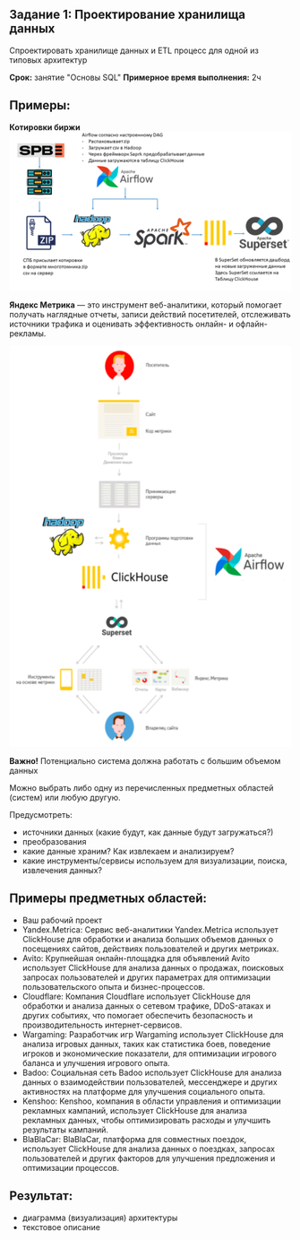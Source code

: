 ## Задание 1: Проектирование хранилища данных
Спроектировать хранилище данных и ETL процесс для одной из типовых архитектур

**Срок:** занятие "Основы SQL"
**Примерное время выполнения:** 2ч

## Примеры:

**Котировки биржи**
![](img1.png)

**Яндекс Метрика** — это инструмент веб-аналитики, который помогает получать наглядные отчеты, записи действий посетителей, отслеживать источники трафика и оценивать эффективность онлайн- и офлайн-рекламы.

![](img2.png)

**Важно!** Потенциально система должна работать с большим объемом данных

Можно выбрать либо одну из перечисленных предметных областей (систем) или любую другую.

Предусмотреть:
- источники данных (какие будут, как данные будут загружаться?)
- преобразования
- какие данные храним? Как извлекаем и анализируем?
- какие инструменты/сервисы используем для визуализации, поиска, извлечения данных?

## Примеры предметных областей:
- Ваш рабочий проект
- Yandex.Metrica: Сервис веб-аналитики Yandex.Metrica использует ClickHouse для обработки и анализа больших объемов данных о посещениях сайтов, действиях пользователей и других метриках.
- Avito: Крупнейшая онлайн-площадка для объявлений Avito использует ClickHouse для анализа данных о продажах, поисковых запросах пользователей и других параметрах для оптимизации пользовательского опыта и бизнес-процессов.
- Cloudflare: Компания Cloudflare использует ClickHouse для обработки и анализа данных о сетевом трафике, DDoS-атаках и других событиях, что помогает обеспечить безопасность и производительность интернет-сервисов.
- Wargaming: Разработчик игр Wargaming использует ClickHouse для анализа игровых данных, таких как статистика боев, поведение игроков и экономические показатели, для оптимизации игрового баланса и улучшения игрового опыта.
- Badoo: Социальная сеть Badoo использует ClickHouse для анализа данных о взаимодействии пользователей, мессенджере и других активностях на платформе для улучшения социального опыта.
- Kenshoo: Kenshoo, компания в области управления и оптимизации рекламных кампаний, использует ClickHouse для анализа рекламных данных, чтобы оптимизировать расходы и улучшить результаты кампаний.
- BlaBlaCar: BlaBlaCar, платформа для совместных поездок, использует ClickHouse для анализа данных о поездках, запросах пользователей и других факторов для улучшения предложения и оптимизации процессов.

## Результат:
- диаграмма (визуализация) архитектуры
- текстовое описание
